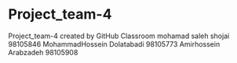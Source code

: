 # Project_team-4
Project_team-4 created by GitHub Classroom
mohamad saleh shojai 98105846
MohammadHossein Dolatabadi 98105773
Amirhossein Arabzadeh 98105908
